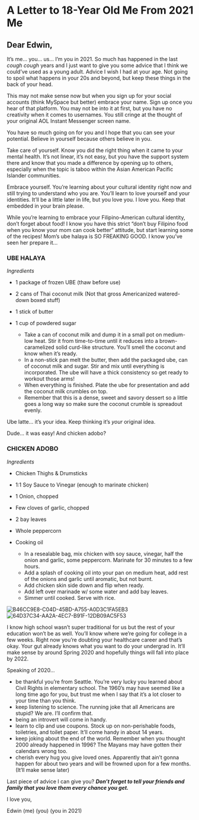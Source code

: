 # A Letter to 18-Year Old Me From 2021 Me

## Dear Edwin,

It’s me… you… us… I’m you in 2021. So much has happened in the last *cough cough* years and I just want to give you some advice that I think we could’ve used as a young adult. Advice I wish I had at your age. Not going to spoil what happens in your 20s and beyond, but keep these things in the back of your head.

This may not make sense now but when you sign up for your social accounts (think MySpace but better) embrace your name. Sign up once you hear of that platform. You may not be into it at first, but you have no creativity when it comes to usernames. You still cringe at the thought of your original AOL Instant Messenger screen name. 

You have so much going on for you and I hope that you can see your potential. Believe in yourself because others believe in you. 

Take care of yourself. Know you did the right thing when it came to your mental health. It’s not linear, it’s not easy, but you have the support system there and know that you made a difference by opening up to others, especially when the topic is taboo within the Asian American Pacific Islander communities. 

Embrace yourself. You’re learning about your cultural identity right now and still trying to understand who you are. You’ll learn to love yourself and your identities. It’ll be a little later in life, but you love you. I love you. Keep that embedded in your brain please.

While you’re learning to embrace your Filipino-American cultural identity, don’t forget about food! I know you have this strict “don’t buy Filipino food when you know your mom can cook better” attitude, but start learning some of the recipes! Mom’s ube halaya is SO FREAKING GOOD. I know you’ve seen her prepare it…

### UBE HALAYA
_Ingredients_
- 1 package of frozen UBE (thaw before use)
- 2 cans of Thai coconut milk (Not that gross Americanized watered-down boxed stuff) 
- 1 stick of butter
- 1 cup of powdered sugar
  
  - Take a can of coconut milk and dump it in a small pot on medium-low heat. Stir it from time-to-time until it reduces into a brown-caramelized solid curd-like structure. You’ll smell the coconut and know when it’s ready.
  - In a non-stick pan melt the butter, then add the packaged ube, can of coconut milk and sugar. Stir and mix until everything is incorporated. The ube will have a thick consistency so get ready to workout those arms!
  - When everything is finished. Plate the ube for presentation and add the coconut milk crumbles on top.
  - Remember that this is a dense, sweet and savory dessert so a little goes a long way so make sure the coconut crumble is spreadout evenly.

Ube latte… it’s your idea. Keep thinking it’s _your_ original idea.

Dude… it was easy! And chicken adobo?

### CHICKEN ADOBO
_Ingredients_
- Chicken Thighs & Drumsticks
- 1:1 Soy Sauce to Vinegar (enough to marinate chicken)
- 1 Onion, chopped
- Few cloves of garlic, chopped
- 2 bay leaves
- Whole peppercorn
- Cooking oil

  - In a resealable bag, mix chicken with soy sauce, vinegar, half the onion and garlic, some peppercorn. Marinate for 30 minutes to a few hours.
  - Add a splash of cooking oil into your pan on medium heat, add rest of the onions and garlic until aromatic, but not burnt. 
  - Add chicken skin side down and flip when ready. 
  - Add left over marinade w/ some water and add bay leaves. 
  - Simmer until cooked. Serve with rice.

![B46CC9E8-C04D-45BD-A755-A0D3C1FA5EB3](https://user-images.githubusercontent.com/94502929/146104210-47f35182-e3ae-4f1c-968b-061d5d204b95.JPG)
![64D37C34-AA2A-4EC7-B91F-12DB09AC5F53](https://user-images.githubusercontent.com/94502929/146104263-75f9c6da-8d79-425a-b561-5ebf446d7696.jpg)

I know high school wasn’t super traditional for us but the rest of your education won’t be as well. You’ll know where we’re going for college in a few weeks. Right now you’re doubting your healthcare career and that’s okay. Your gut already knows what you want to do your undergrad in. It’ll make sense by around Spring 2020 and hopefully things will fall into place by 2022.

Speaking of 2020…
- be thankful you’re from Seattle. You’re very lucky you learned about Civil Rights in elementary school. The 1960’s may have seemed like a long time ago for you, but trust me when I say that it’s a lot closer to your time than you think.
- keep listening to science. The running joke that all Americans are stupid? We are. I’ll confirm that.
- being an introvert will come in handy.
- learn to clip and use coupons. Stock up on non-perishable foods, toiletries, and toilet paper. It’ll come handy in about 14 years.
- keep joking about the end of the world. Remember when you thought 2000 already happened in 1996? The Mayans may have gotten their calendars wrong too.
- cherish every hug you give loved ones. Apparently that ain’t gonna happen for about two years and will be frowned upon for a few months. (It’ll make sense later)

Last piece of advice I can give you? ***Don’t forget to tell your friends and family that you love them every chance you get.***

I love you,

Edwin (me) (you) (you in 2021)
